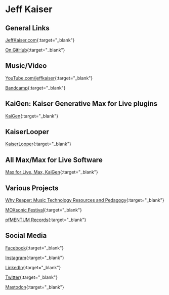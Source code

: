 # Jeff Kaiser

## General Links

[JeffKaiser.com](https://jeffkaiser.com/){:target="_blank"}

[On GitHub](https://github.com/jeffkaiser){:target="_blank"}

## Music/Video

[YouTube.com/jeffkaiser](https://www.youtube.com/jeffkaiser?sub_confirmation=1){:target="_blank"}

[Bandcamp](https://music.jeffkaiser.com/){:target="_blank"}

## KaiGen: Kaiser Generative Max for Live plugins

[KaiGen](https://jeffkaiser.com/product/kaigen-interactive-and-generative-software-by-jeff-kaiser-max-for-live-plugins-and-max-projects/){:target="_blank"}

## KaiserLooper

[KaiserLooper](https://jeffkaiser.com/product/kaiserlooper-live-looping-software-for-max/){:target="_blank"}

## All Max/Max for Live Software

[Max for Live, Max, KaiGen](https://jeffkaiser.com/max/){:target="_blank"}

## Various Projects

[Why Reaper: Music Technology Resources and Pedagogy](https://whyreaper.com/){:target="_blank"}

[MOXsonic Festival](https://moxsonic.org/){:target="_blank"}

[pfMENTUM Records](https://jeffkaiser.com/pfmentum/){:target="_blank"}

## Social Media

[Facebook](https://www.facebook.com/pfmentum){:target="_blank"}

[Instagram](https://www.instagram.com/jeffkaiser/){:target="_blank"}

[LinkedIn](https://www.linkedin.com/in/jkais/){:target="_blank"}

[Twitter](https://twitter.com/jkais){:target="_blank"}

<a rel="me" href="https://musician.social/@jeffkaiser">Mastodon</a>{:target="_blank"}
